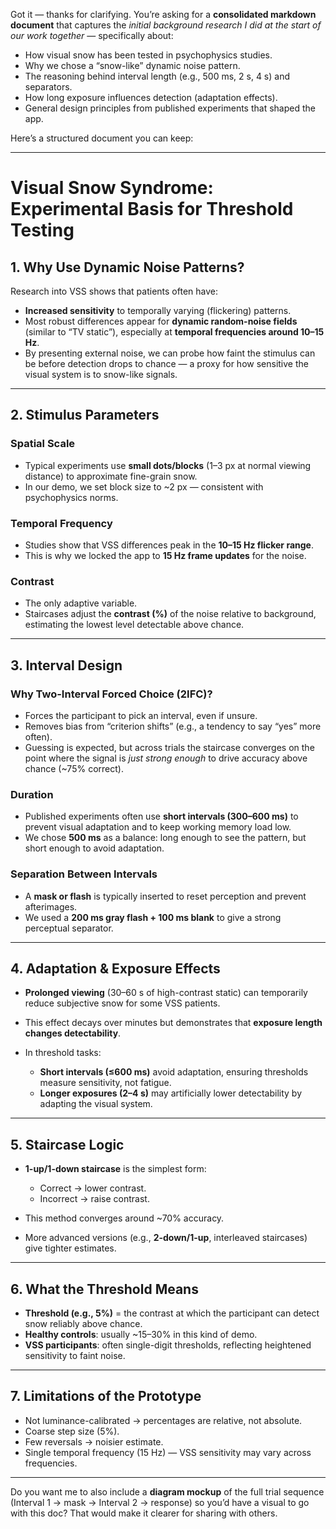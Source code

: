 Got it — thanks for clarifying. You’re asking for a **consolidated markdown document** that captures the *initial background research I did at the start of our work together* — specifically about:

* How visual snow has been tested in psychophysics studies.
* Why we chose a “snow-like” dynamic noise pattern.
* The reasoning behind interval length (e.g., 500 ms, 2 s, 4 s) and separators.
* How long exposure influences detection (adaptation effects).
* General design principles from published experiments that shaped the app.

Here’s a structured document you can keep:

---

# Visual Snow Syndrome: Experimental Basis for Threshold Testing

## 1. Why Use Dynamic Noise Patterns?

Research into VSS shows that patients often have:

* **Increased sensitivity** to temporally varying (flickering) patterns.
* Most robust differences appear for **dynamic random-noise fields** (similar to “TV static”), especially at **temporal frequencies around 10–15 Hz**.
* By presenting external noise, we can probe how faint the stimulus can be before detection drops to chance — a proxy for how sensitive the visual system is to snow-like signals.

---

## 2. Stimulus Parameters

### Spatial Scale

* Typical experiments use **small dots/blocks** (1–3 px at normal viewing distance) to approximate fine-grain snow.
* In our demo, we set block size to ~2 px — consistent with psychophysics norms.

### Temporal Frequency

* Studies show that VSS differences peak in the **10–15 Hz flicker range**.
* This is why we locked the app to **15 Hz frame updates** for the noise.

### Contrast

* The only adaptive variable.
* Staircases adjust the **contrast (%)** of the noise relative to background, estimating the lowest level detectable above chance.

---

## 3. Interval Design

### Why Two-Interval Forced Choice (2IFC)?

* Forces the participant to pick an interval, even if unsure.
* Removes bias from “criterion shifts” (e.g., a tendency to say “yes” more often).
* Guessing is expected, but across trials the staircase converges on the point where the signal is *just strong enough* to drive accuracy above chance (~75% correct).

### Duration

* Published experiments often use **short intervals (300–600 ms)** to prevent visual adaptation and to keep working memory load low.
* We chose **500 ms** as a balance: long enough to see the pattern, but short enough to avoid adaptation.

### Separation Between Intervals

* A **mask or flash** is typically inserted to reset perception and prevent afterimages.
* We used a **200 ms gray flash + 100 ms blank** to give a strong perceptual separator.

---

## 4. Adaptation & Exposure Effects

* **Prolonged viewing** (30–60 s of high-contrast static) can temporarily reduce subjective snow for some VSS patients.
* This effect decays over minutes but demonstrates that **exposure length changes detectability**.
* In threshold tasks:

  * **Short intervals (≤600 ms)** avoid adaptation, ensuring thresholds measure sensitivity, not fatigue.
  * **Longer exposures (2–4 s)** may artificially lower detectability by adapting the visual system.

---

## 5. Staircase Logic

* **1-up/1-down staircase** is the simplest form:

  * Correct → lower contrast.
  * Incorrect → raise contrast.
* This method converges around ~70% accuracy.
* More advanced versions (e.g., **2-down/1-up**, interleaved staircases) give tighter estimates.

---

## 6. What the Threshold Means

* **Threshold (e.g., 5%)** = the contrast at which the participant can detect snow reliably above chance.
* **Healthy controls**: usually ~15–30% in this kind of demo.
* **VSS participants**: often single-digit thresholds, reflecting heightened sensitivity to faint noise.

---

## 7. Limitations of the Prototype

* Not luminance-calibrated → percentages are relative, not absolute.
* Coarse step size (5%).
* Few reversals → noisier estimate.
* Single temporal frequency (15 Hz) — VSS sensitivity may vary across frequencies.

---

Do you want me to also include a **diagram mockup** of the full trial sequence (Interval 1 → mask → Interval 2 → response) so you’d have a visual to go with this doc? That would make it clearer for sharing with others.
